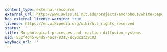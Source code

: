 ```yaml
---
content_type: external-resource
external_url: http://www.swiss.ai.mit.edu/projects/amorphous/white-paper/amorph-new/node7.html
has_external_license_warning: true
license: https://en.wikipedia.org/wiki/All_rights_reserved
status: ''
title: Morphological processes and reaction-diffusion systems
uid: 552f4d45-04d5-4aca-8313-dc8dc2239c03
wayback_url: ''
---
```

